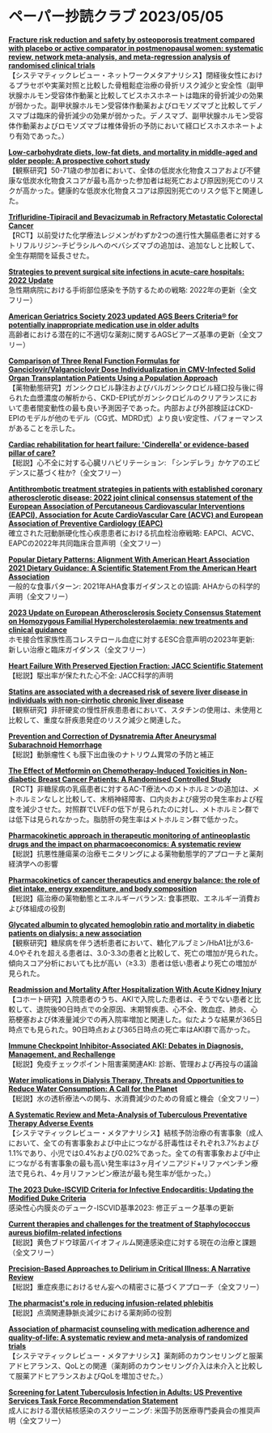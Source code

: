 # ペーパー抄読クラブ 2023/05/05

[**Fracture risk reduction and safety by osteoporosis treatment compared with placebo or active comparator in postmenopausal women: systematic review, network meta-analysis, and meta-regression analysis of randomised clinical trials**](https://pubmed.ncbi.nlm.nih.gov/37130601/)  
【システマティックレビュー・ネットワークメタアナリシス】閉経後女性におけるプラセボや実薬対照と比較した骨粗鬆症治療の骨折リスク減少と安全性（副甲状腺ホルモン受容体作動薬と比較してビスホスホネートは臨床的骨折減少の効果が弱かった。副甲状腺ホルモン受容体作動薬およびロモソズマブと比較してデノスマブは臨床的骨折減少の効果が弱かった。デノスマブ、副甲状腺ホルモン受容体作動薬およびロモソズマブは椎体骨折の予防において経口ビスホスホネートより有効であった。）

[**Low-carbohydrate diets, low-fat diets, and mortality in middle-aged and older people: A prospective cohort study**](https://pubmed.ncbi.nlm.nih.gov/37132226/)  
【観察研究】50-71歳の参加者において、全体の低炭水化物食スコアおよび不健康な低炭水化物食スコアが最も高かった参加者は総死亡および原因別死亡のリスクが高かった。健康的な低炭水化物食スコアは原因別死亡のリスク低下と関連した。

[**Trifluridine-Tipiracil and Bevacizumab in Refractory Metastatic Colorectal Cancer**](https://pubmed.ncbi.nlm.nih.gov/37133585/)  
【RCT】以前受けた化学療法レジメンがわずか2つの進行性大腸癌患者に対するトリフルリジン-チピラシルへのベバシズマブの追加は、追加なしと比較して、全生存期間を延長させた。

[**Strategies to prevent surgical site infections in acute-care hospitals: 2022 Update**](https://pubmed.ncbi.nlm.nih.gov/37137483/)  
急性期病院における手術部位感染を予防するための戦略: 2022年の更新（全文フリー）

[**American Geriatrics Society 2023 updated AGS Beers Criteria® for potentially inappropriate medication use in older adults**](https://pubmed.ncbi.nlm.nih.gov/37139824/)  
高齢者における潜在的に不適切な薬剤に関するAGSビアーズ基準の更新（全文フリー）

[**Comparison of Three Renal Function Formulas for Ganciclovir/Valganciclovir Dose Individualization in CMV-Infected Solid Organ Transplantation Patients Using a Population Approach**](https://pubmed.ncbi.nlm.nih.gov/37140726/)  
【薬物動態研究】ガンシクロビル静注およびバルガンシクロビル経口投与後に得られた血漿濃度の解析から、CKD-EPI式がガンシクロビルのクリアランスにおいて患者間変動性の最も良い予測因子であった。内部および外部検証はCKD-EPIのモデルが他のモデル（CG式、MDRD式）より良い安定性、パフォーマンスがあることを示した。

[**Cardiac rehabilitation for heart failure: 'Cinderella' or evidence-based pillar of care?**](https://pubmed.ncbi.nlm.nih.gov/36905176/)  
【総説】心不全に対する心臓リハビリテーション: 「シンデレラ」かケアのエビデンスに基づく柱か?（全文フリー）

[**Antithrombotic treatment strategies in patients with established coronary atherosclerotic disease: 2022 joint clinical consensus statement of the European Association of Percutaneous Cardiovascular Interventions (EAPCI), Association for Acute CardioVascular Care (ACVC) and European Association of Preventive Cardiology (EAPC)**](https://pubmed.ncbi.nlm.nih.gov/37120728/)  
確立された冠動脈硬化性心疾患患者における抗血栓治療戦略: EAPCI、ACVC、EAPCの2022年共同臨床合意声明（全文フリー）

[**Popular Dietary Patterns: Alignment With American Heart Association 2021 Dietary Guidance: A Scientific Statement From the American Heart Association**](https://pubmed.ncbi.nlm.nih.gov/37128940/)  
一般的な食事パターン: 2021年AHA食事ガイダンスとの協調: AHAからの科学的声明（全文フリー）

[**2023 Update on European Atherosclerosis Society Consensus Statement on Homozygous Familial Hypercholesterolaemia: new treatments and clinical guidance**](https://pubmed.ncbi.nlm.nih.gov/37130090/)  
ホモ接合性家族性高コレステロール血症に対するESC合意声明の2023年更新: 新しい治療と臨床ガイダンス（全文フリー）

[**Heart Failure With Preserved Ejection Fraction: JACC Scientific Statement**](https://pubmed.ncbi.nlm.nih.gov/37137592/)  
【総説】駆出率が保たれた心不全: JACC科学的声明

[**Statins are associated with a decreased risk of severe liver disease in individuals with non-cirrhotic chronic liver disease**](https://pubmed.ncbi.nlm.nih.gov/37121528/)  
【観察研究】非肝硬変の慢性肝疾患患者において、スタチンの使用は、未使用と比較して、重度な肝疾患発症のリスク減少と関連した。

[**Prevention and Correction of Dysnatremia After Aneurysmal Subarachnoid Hemorrhage**](https://pubmed.ncbi.nlm.nih.gov/37138158/)  
【総説】動脈瘤性くも膜下出血後のナトリウム異常の予防と補正

[**The Effect of Metformin on Chemotherapy-Induced Toxicities in Non-diabetic Breast Cancer Patients: A Randomised Controlled Study**](https://pubmed.ncbi.nlm.nih.gov/37131014/)  
【RCT】非糖尿病の乳癌患者に対するAC-T療法へのメトホルミンの追加は、メトホルミンなしと比較して、末梢神経障害、口内炎および疲労の発生率および程度を減少させた。対照群でLVEFの低下が見られたのに対し、メトホルミン群では低下は見られなかった。脂肪肝の発生率はメトホルミン群で低かった。

[**Pharmacokinetic approach in therapeutic monitoring of antineoplastic drugs and the impact on pharmacoeconomics: A systematic review**](https://pubmed.ncbi.nlm.nih.gov/37116883/)  
【総説】抗悪性腫瘍薬の治療モニタリングによる薬物動態学的アプローチと薬剤経済学への影響

[**Pharmacokinetics of cancer therapeutics and energy balance: the role of diet intake, energy expenditure, and body composition**](https://pubmed.ncbi.nlm.nih.gov/37139976/)  
【総説】癌治療の薬物動態とエネルギーバランス: 食事摂取、エネルギー消費および体組成の役割

[**Glycated albumin to glycated hemoglobin ratio and mortality in diabetic patients on dialysis: a new association**](https://pubmed.ncbi.nlm.nih.gov/36309475/)  
【観察研究】糖尿病を伴う透析患者において、糖化アルブミン/HbA1比が3.6-4.0やそれを超える患者は、3.0-3.3の患者と比較して、死亡の増加が見られた。傾向スコア分析においても比が高い（≥3.3）患者は低い患者より死亡の増加が見られた。

[**Readmission and Mortality After Hospitalization With Acute Kidney Injury**](https://pubmed.ncbi.nlm.nih.gov/37115159/)  
【コホート研究】入院患者のうち、AKIで入院した患者は、そうでない患者と比較して、退院後90日時点での全原因、末期腎疾患、心不全、敗血症、肺炎、心筋梗塞および体液量減少での再入院率増加と関連した。似たような結果が365日時点でも見られた。90日時点および365日時点の死亡率はAKI群で高かった。

[**Immune Checkpoint Inhibitor-Associated AKI: Debates in Diagnosis, Management, and Rechallenge**](https://pubmed.ncbi.nlm.nih.gov/37137187/)  
【総説】免疫チェックポイント阻害薬関連AKI: 診断、管理および再投与の議論

[**Water implications in Dialysis Therapy, Threats and Opportunities to Reduce Water Consumption: A Call for the Planet**](https://pubmed.ncbi.nlm.nih.gov/37116701/)  
【総説】水の透析療法への関与、水消費減少のための脅威と機会（全文フリー）

[**A Systematic Review and Meta-Analysis of Tuberculous Preventative Therapy Adverse Events**](https://pubmed.ncbi.nlm.nih.gov/37125482/)  
【システマティックレビュー・メタアナリシス】結核予防治療の有害事象（成人において、全ての有害事象および中止につながる肝毒性はそれぞれ3.7%および1.1%であり、小児では0.4%および0.02%であった。全ての有害事象および中止につながる有害事象の最も高い発生率は3ヶ月イソニアジド+リファペンチン療法で見られ、4ヶ月リファンピン療法が最も発生率が低かった。）

[**The 2023 Duke-ISCVID Criteria for Infective Endocarditis: Updating the Modified Duke Criteria**](https://pubmed.ncbi.nlm.nih.gov/37138445/)  
感染性心内膜炎のデューク-ISCVID基準2023: 修正デューク基準の更新

[**Current therapies and challenges for the treatment of Staphylococcus aureus biofilm-related infections**](https://pubmed.ncbi.nlm.nih.gov/37133439/)  
【総説】黄色ブドウ球菌バイオフィルム関連感染症に対する現在の治療と課題（全文フリー）

[**Precision-Based Approaches to Delirium in Critical Illness: A Narrative Review**](https://pubmed.ncbi.nlm.nih.gov/37133446/)  
【総説】重症疾患におけるせん妄への精密さに基づくアプローチ（全文フリー）

[**The pharmacist's role in reducing infusion-related phlebitis**](https://pubmed.ncbi.nlm.nih.gov/37137335/)  
【総説】点滴関連静脈炎減少における薬剤師の役割

[**Association of pharmacist counseling with medication adherence and quality-of-life: A systematic review and meta-analysis of randomized trials**](https://pubmed.ncbi.nlm.nih.gov/37142053/)  
【システマティックレビュー・メタアナリシス】薬剤師のカウンセリングと服薬アドヒアランス、QoLとの関連（薬剤師のカウンセリング介入は未介入と比較して服薬アドヒアランスおよびQoLを増加させた。）

[**Screening for Latent Tuberculosis Infection in Adults: US Preventive Services Task Force Recommendation Statement**](https://pubmed.ncbi.nlm.nih.gov/37129649/)  
成人における潜伏結核感染のスクリーニング: 米国予防医療専門委員会の推奨声明（全文フリー）